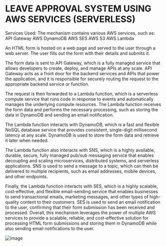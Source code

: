 # LEAVE APPROVAL SYSTEM USING AWS SERVICES (SERVERLESS)
Services Used: 
The mechanism contains various AWS services, such as:
API Gateway
AWS DynamoDB
AWS SES
AWS S3 
AWS Lambda

An HTML form is hosted on a web page and served to the user through a web server. The user fills out the form with their details and submits it.

The form data is sent to API Gateway, which is a fully managed service that allows developers to create, deploy, and manage APIs at any scale. API Gateway acts as a front door for the backend services and APIs that power the application, and it is responsible for securely routing the request to the appropriate backend service or function.

The request is then forwarded to a Lambda function, which is a serverless compute service that runs code in response to events and automatically manages the underlying compute resources. The Lambda function receives the form data and performs the necessary processing, such as storing the data in DynamoDB and sending an email notification.

The Lambda function interacts with DynamoDB, which is a fast and flexible NoSQL database service that provides consistent, single-digit millisecond latency at any scale. DynamoDB is used to store the form data and retrieve it later when needed.

The Lambda function also interacts with SNS, which is a highly available, durable, secure, fully managed pub/sub messaging service that enables decoupling and scaling microservices, distributed systems, and serverless applications. SNS is used to send a message to a topic, which can then be delivered to multiple recipients, such as email addresses, mobile devices, and other endpoints.

Finally, the Lambda function interacts with SES, which is a highly scalable, cost-effective, and flexible email-sending service that enables businesses to send transactional emails, marketing messages, and other types of high-quality content to their customers. SES is used to send an email notification to the user, confirming that their form submission has been received and processed. Overall, this mechanism leverages the power of multiple AWS services to provide a scalable, reliable, and cost-effective solution for processing HTML form submissions and storing them in DynamoDB while also sending email notifications to the user.

![image](https://github.com/AshwakBommidi/CLOUD-AND-SERVERLESS-COMPUTING/assets/110450058/8750cdd3-5796-464d-9fe4-b9600fed0c51)


